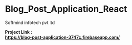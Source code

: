 # Blog_Post_Application_React
Softmind infotech pvt ltd

<b> Project Link : <b><br>
https://blog-post-application-3747c.firebaseapp.com/
